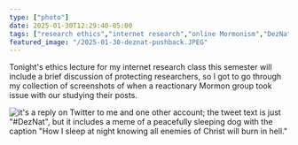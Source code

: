 ```yaml
---
type: ["photo"]
date: 2025-01-30T12:29:40-05:00
tags: ["research ethics","internet research","online Mormonism","DezNat"]
featured_image: "/2025-01-30-deznat-pushback.JPEG"
---
```

Tonight's ethics lecture for my internet research class this semester will include a brief discussion of protecting researchers, so I got to go through my collection of screenshots of when a reactionary Mormon group took issue with our studying their posts.

![it's a reply on Twitter to me and one other account; the tweet text is just "#DezNat", but it includes a meme of a peacefully sleeping dog with the caption "How I sleep at night knowing all enemies of Christ will burn in hell."](/2025-01-30-deznat-pushback.JPEG)
